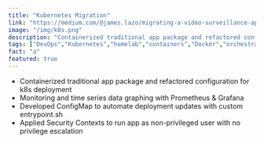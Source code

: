 ```yaml
---
title: "Kubernetes Migration"
link: "https://medium.com/@james.lazo/migrating-a-video-surveillance-app-to-kubernetes-90ac77913d9d"
image: "/img/k8s.png"
description: "Containerized traditional app package and refactored configuration for k8s deployment with Grafana/Prometheus monitoring"
tags: ["DevOps","Kubernetes","homelab","containers","Docker","orchestration","networking","media processing","Linux"]
fact: "a"
featured: true
---
```


- Containerized traditional app package and refactored configuration for k8s deployment
- Monitoring and time series data graphing with Prometheus & Grafana
- Developed ConfigMap to automate deployment updates with custom entrypoint.sh
- Applied Security Contexts to run app as non-privileged user with no privilege escalation

